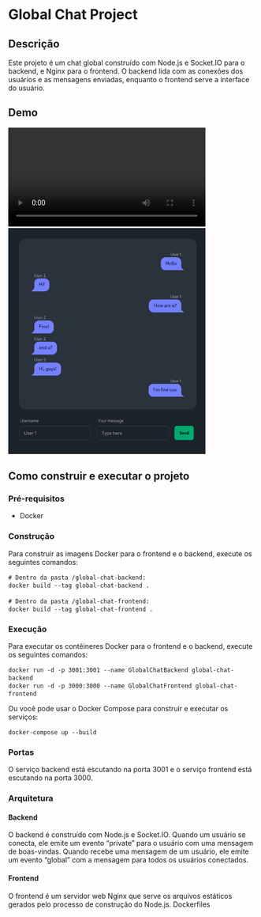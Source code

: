 # Global Chat Project

## Descrição

Este projeto é um chat global construído com Node.js e Socket.IO para o backend, e Nginx para o
frontend. O backend lida com as conexões dos usuários e as mensagens enviadas, enquanto o frontend
serve a interface do usuário.

## Demo

<video width="400" controls>
  <source src="./img/gc.mp4" type="video/mp4">
</video>
<img src="./img/ss1.png" width="400">

## Como construir e executar o projeto

### Pré-requisitos

- Docker

### Construção

Para construir as imagens Docker para o frontend e o backend, execute os seguintes comandos:

    # Dentro da pasta /global-chat-backend:
    docker build --tag global-chat-backend .

    # Dentro da pasta /global-chat-frontend:
    docker build --tag global-chat-frontend .

### Execução

Para executar os contêineres Docker para o frontend e o backend, execute os seguintes comandos:

    docker run -d -p 3001:3001 --name GlobalChatBackend global-chat-backend
    docker run -d -p 3000:3000 --name GlobalChatFrontend global-chat-frontend

Ou você pode usar o Docker Compose para construir e executar os serviços:

    docker-compose up --build

### Portas

O serviço backend está escutando na porta 3001 e o serviço frontend está escutando na porta 3000.

### Arquitetura

#### Backend

O backend é construído com Node.js e Socket.IO. Quando um usuário se conecta, ele emite um evento
“private” para o usuário com uma mensagem de boas-vindas. Quando recebe uma mensagem de um usuário,
ele emite um evento “global” com a mensagem para todos os usuários conectados.

#### Frontend

O frontend é um servidor web Nginx que serve os arquivos estáticos gerados pelo processo de
construção do Node.js.
Dockerfiles